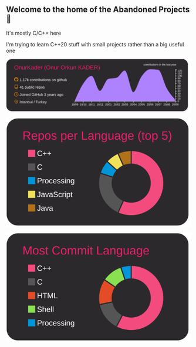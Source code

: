 ## Welcome to the home of the Abandoned Projects 👋

It's mostly C/C++ here

I'm trying to learn C++20 stuff with small projects rather than a
big useful one

[![](https://raw.githubusercontent.com/OnurKader/OnurKader/master/profile-summary-card-output/monokai/0-profile-details.svg)](https://raw.githubusercontent.com/OnurKader/OnurKader/master/profile-summary-card-output/monokai/0-profile-details.svg)

[![](https://raw.githubusercontent.com/OnurKader/OnurKader/master/profile-summary-card-output/monokai/1-repos-per-language.svg)](https://raw.githubusercontent.com/OnurKader/OnurKader/master/profile-summary-card-output/monokai/1-repos-per-language.svg)

[![](https://raw.githubusercontent.com/OnurKader/OnurKader/master/profile-summary-card-output/monokai/2-most-commit-language.svg)](https://raw.githubusercontent.com/OnurKader/OnurKader/master/profile-summary-card-output/monokai/2-most-commit-language.svg)
